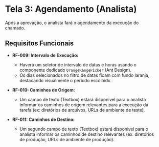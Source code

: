 # Tela 3: Agendamento (Analista)

Após a aprovação, o analista fará o agendamento da execução do chamado.

## Requisitos Funcionais


- **RF-009: Intervalo de Execução:**
  - Haverá um seletor de intervalo de datas e horas usando o componente dedicado `OrangeRangePicker` (Ant Design).
  - Os dias selecionados no filtro de datas ficam com fundo laranja, destacando visualmente o período escolhido.

- **RF-010: Caminhos de Origem:**
  - Um campo de texto (Textbox) estará disponível para o analista informar os caminhos de origem relevantes para a execução da tarefa (ex: diretórios de arquivos, URLs de ambiente de teste).

- **RF-011: Caminhos de Destino:**
  - Um segundo campo de texto (Textbox) estará disponível para o analista informar os caminhos de destino relevantes (ex: diretórios de produção, URLs de ambiente de produção).
